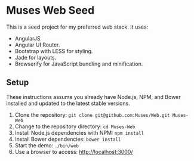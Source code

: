 # Muses Web Seed

This is a seed project for my preferred web stack. It uses:

* AngularJS
* Angular UI Router.
* Bootstrap with LESS for styling.
* Jade for layouts.
* Browserify for JavaScript bundling and minification.

## Setup

These instructions assume you already have Node.js, NPM, and Bower installed and updated to the latest stable versions.

1. Clone the repository: ```git clone git@github.com:Muses/Web.git Muses-Web```
2. Change to the repository directory: ```cd Muses-Web```
3. Install Node.js dependencies with NPM: ```npm install```
4. Install Bower dependencies: ```bower install```
5. Start the demo: ```./bin/web```
6. Use a browser to access: [http://localhost:3000/](http://localhost:3000)